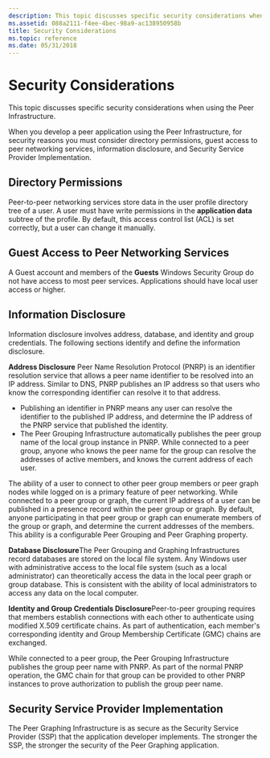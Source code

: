 ```yaml
---
description: This topic discusses specific security considerations when using the Peer Infrastructure.
ms.assetid: 088a2111-f4ee-4bec-98a9-ac138950958b
title: Security Considerations
ms.topic: reference
ms.date: 05/31/2018
---
```


# Security Considerations

This topic discusses specific security considerations when using the Peer Infrastructure.

When you develop a peer application using the Peer Infrastructure, for security reasons you must consider directory permissions, guest access to peer networking services, information disclosure, and Security Service Provider Implementation.

## Directory Permissions

Peer-to-peer networking services store data in the user profile directory tree of a user. A user must have write permissions in the **application data** subtree of the profile. By default, this access control list (ACL) is set correctly, but a user can change it manually.

## Guest Access to Peer Networking Services

A Guest account and members of the **Guests** Windows Security Group do not have access to most peer services. Applications should have local user access or higher.

## Information Disclosure

Information disclosure involves address, database, and identity and group credentials. The following sections identify and define the information disclosure.

**Address Disclosure** Peer Name Resolution Protocol (PNRP) is an identifier resolution service that allows a peer name identifier to be resolved into an IP address. Similar to DNS, PNRP publishes an IP address so that users who know the corresponding identifier can resolve it to that address.

-   Publishing an identifier in PNRP means any user can resolve the identifier to the published IP address, and determine the IP address of the PNRP service that published the identity.
-   The Peer Grouping Infrastructure automatically publishes the peer group name of the local group instance in PNRP. While connected to a peer group, anyone who knows the peer name for the group can resolve the addresses of active members, and knows the current address of each user.

The ability of a user to connect to other peer group members or peer graph nodes while logged on is a primary feature of peer networking. While connected to a peer group or graph, the current IP address of a user can be published in a presence record within the peer group or graph. By default, anyone participating in that peer group or graph can enumerate members of the group or graph, and determine the current addresses of the members. This ability is a configurable Peer Grouping and Peer Graphing property.

**Database Disclosure**The Peer Grouping and Graphing Infrastructures record databases are stored on the local file system. Any Windows user with administrative access to the local file system (such as a local administrator) can theoretically access the data in the local peer graph or group database. This is consistent with the ability of local administrators to access any data on the local computer.

**Identity and Group Credentials Disclosure**Peer-to-peer grouping requires that members establish connections with each other to authenticate using modified X.509 certificate chains. As part of authentication, each member's corresponding identity and Group Membership Certificate (GMC) chains are exchanged.

While connected to a peer group, the Peer Grouping Infrastructure publishes the group peer name with PNRP. As part of the normal PNRP operation, the GMC chain for that group can be provided to other PNRP instances to prove authorization to publish the group peer name.

## Security Service Provider Implementation

The Peer Graphing Infrastructure is as secure as the Security Service Provider (SSP) that the application developer implements. The stronger the SSP, the stronger the security of the Peer Graphing application.

 

 



